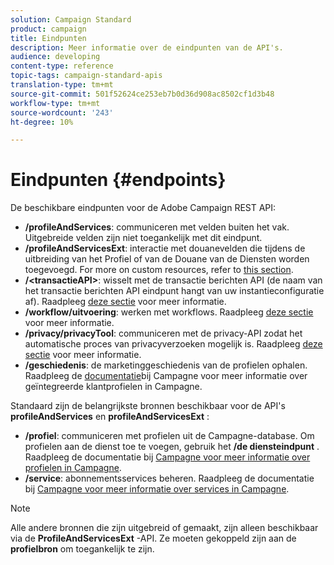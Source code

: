 ```yaml
---
solution: Campaign Standard
product: campaign
title: Eindpunten
description: Meer informatie over de eindpunten van de API's.
audience: developing
content-type: reference
topic-tags: campaign-standard-apis
translation-type: tm+mt
source-git-commit: 501f52624ce253eb7b0d36d908ac8502cf1d3b48
workflow-type: tm+mt
source-wordcount: '243'
ht-degree: 10%

---
```



# Eindpunten {#endpoints}

De beschikbare eindpunten voor de Adobe Campaign REST API:

* **/profileAndServices**: communiceren met velden buiten het vak. Uitgebreide velden zijn niet toegankelijk met dit eindpunt.
* **/profileAndServicesExt**: interactie met douanevelden die tijdens de uitbreiding van het Profiel of van de Douane van de Diensten worden toegevoegd. For more on custom resources, refer to [this section](../../api/using/custom-resources.md).
* **/&lt;transactieAPI>**: wisselt met de transactie berichten API (de naam van het transactie berichten API eindpunt hangt van uw instantieconfiguratie af). Raadpleeg [deze sectie](../../api/using/managing-transactional-messages.md) voor meer informatie.
* **/workflow/uitvoering**: werken met workflows. Raadpleeg [deze sectie](../../api/using/controlling-a-workflow.md) voor meer informatie.
* **/privacy/privacyTool**: communiceren met de privacy-API zodat het automatische proces van privacyverzoeken mogelijk is. Raadpleeg [deze sectie](../../api/using/creating-a-privacy-request.md) voor meer informatie.
* **/geschiedenis**: de marketinggeschiedenis van de profielen ophalen. Raadpleeg de [documentatie](https://helpx.adobe.com/campaign/standard/audiences/using/integrated-customer-profile.html)bij Campagne voor meer informatie over geïntegreerde klantprofielen in Campagne.

Standaard zijn de belangrijkste bronnen beschikbaar voor de API&#39;s **profileAndServices** en **profileAndServicesExt** :

* **/profiel**: communiceren met profielen uit de Campagne-database. Om profielen aan de dienst toe te voegen, gebruik het **/de diensteindpunt** . Raadpleeg de documentatie bij [Campagne voor meer informatie over profielen in Campagne](https://helpx.adobe.com/campaign/standard/audiences/using/about-profiles.html).
* **/service**: abonnementsservices beheren. Raadpleeg de documentatie bij [Campagne voor meer informatie over services in Campagne](https://helpx.adobe.com/campaign/standard/audiences/using/creating-a-service.html).

>[!NOTE]
>
>Alle andere bronnen die zijn uitgebreid of gemaakt, zijn alleen beschikbaar via de **ProfileAndServicesExt** -API. Ze moeten gekoppeld zijn aan de **profielbron** om toegankelijk te zijn.
